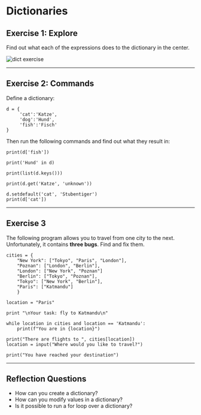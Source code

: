 
# Dictionaries

## Exercise 1: Explore

Find out what each of the expressions does to the dictionary in the center.

![dict exercise](dicts.png)

----

## Exercise 2: Commands

Define a dictionary:

    d = {
         'cat':'Katze',
         'dog':'Hund',
         'fish':'Fisch'
    }

Then run the following commands and find out what they result in:

    print(d['fish'])
    
    print('Hund' in d)

    print(list(d.keys()))

    print(d.get('Katze', 'unknown'))

    d.setdefault('cat', 'Stubentiger')
    print(d['cat'])

----

## Exercise 3

The following program allows you to travel from one city to the next.
Unfortunately, it contains **three bugs**. Find and fix them.

    cities = {
        "New York": ["Tokyo", "Paris", "London"],
        "Poznan": ["London", "Berlin"],
        "London": ["New York", "Poznan"]
        "Berlin": ["Tokyo", "Poznan"],
        "Tokyo": ["New York", "Berlin"],
        "Paris": ["Katmandu"]
        }
    
    location = "Paris"
    
    print "\nYour task: fly to Katmandu\n"
    
    while location in cities and location == 'Katmandu':
        print(f"You are in {location}")
    
    print("There are flights to ", cities[location])
    location = input("Where would you like to travel?")

    print("You have reached your destination")
    
----

## Reflection Questions

* How can you create a dictionary?
* How can you modify values in a dictionary?
* Is it possible to run a for loop over a dictionary?
